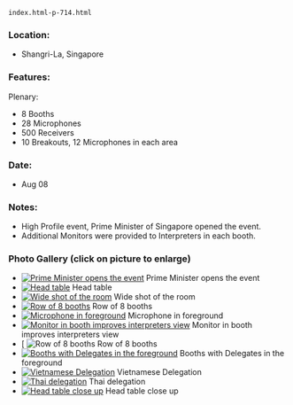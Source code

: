     index.html-p-714.html

### Location:
 - Shangri-La, Singapore

### Features:
Plenary:
 - 8 Booths
 - 28 Microphones
 - 500 Receivers
 - 10 Breakouts, 12 Microphones in each area

### Date:
 - Aug 08

### Notes:
 - High Profile event, Prime Minister of Singapore opened the event.
 - Additional Monitors were provided to Interpreters in each booth.

### Photo Gallery (click on picture to enlarge)

 - [ ![Prime Minister opens the event](wp-content/uploads/2011/09/prime_minister_event.jpg)](wp-content/uploads/2011/09/prime_minister_event_large.jpg) Prime Minister opens the event
 - [ ![Head table](wp-content/uploads/2011/09/head_table2.jpg)](wp-content/uploads/2011/09/head_table2_large.jpg) Head table
 - [ ![Wide shot of the room](wp-content/uploads/2011/09/wide_shot.jpg)](wp-content/uploads/2011/09/wide_shot_large.jpg) Wide shot of the room
 - [ ![Row of 8 booths](wp-content/uploads/2011/09/row_booth.jpg)](wp-content/uploads/2011/09/row_booth_large.jpg) Row of 8 booths
 - [ ![Microphone in foreground](wp-content/uploads/2011/09/microphone_foreground.jpg)](wp-content/uploads/2011/09/microphone_forground_large.jpg) Microphone in foreground
 - [ ![Monitor in booth improves interpreters view](wp-content/uploads/2011/09/monitors_booth2.jpg)](wp-content/uploads/2011/09/monitors_booth2_large.jpg) Monitor in booth improves interpreters view
 - [ ![Row of 8 booths](wp-content/uploads/2011/09/row_booth2.jpg) Row of 8 booths
 - [ ![Booths with Delegates in the foreground](wp-content/uploads/2011/09/booth_delegates.jpg)](wp-content/uploads/2011/09/booth_delegates_large.jpg) Booths with Delegates in the foreground
 - [ ![Vietnamese Delegation](wp-content/uploads/2011/09/vietnamese_delegation.jpg)](wp-content/uploads/2011/09/vietnamese_delegation_large.jpg) Vietnamese Delegation
 - [ ![Thai delegation](wp-content/uploads/2011/09/thai_delegation.jpg)](wp-content/uploads/2011/09/thai_delegation_large.jpg) Thai delegation
 - [ ![Head table close up](wp-content/uploads/2011/09/table_closeup.jpg)](wp-content/uploads/2011/09/table_closeup_large.jpg) Head table close up
